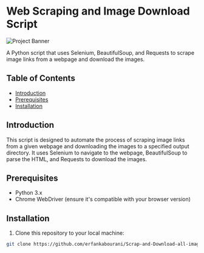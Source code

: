 # Web Scraping and Image Download Script

![Project Banner](project_banner.png) <!-- Add a banner image if desired -->

A Python script that uses Selenium, BeautifulSoup, and Requests to scrape image links from a webpage and download the images.

## Table of Contents

- [Introduction](#introduction)
- [Prerequisites](#prerequisites)
- [Installation](#installation)

## Introduction

This script is designed to automate the process of scraping image links from a given webpage and downloading the images to a specified output directory. It uses Selenium to navigate to the webpage, BeautifulSoup to parse the HTML, and Requests to download the images.

## Prerequisites

- Python 3.x
- Chrome WebDriver (ensure it's compatible with your browser version)

## Installation

1. Clone this repository to your local machine:

```bash
git clone https://github.com/erfankabourani/Scrap-and-Download-all-images-from-the-WEB-Page.git

